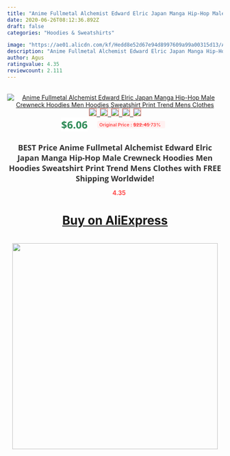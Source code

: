 ```yaml
---
title: "Anime Fullmetal Alchemist Edward Elric Japan Manga Hip-Hop Male Crewneck Hoodies Men Hoodies Sweatshirt Print Trend Mens Clothes"
date: 2020-06-26T08:12:36.892Z
draft: false
categories: "Hoodies & Sweatshirts"

image: "https://ae01.alicdn.com/kf/Hedd8e52d67e94d8997609a99a00315d13/Anime-Fullmetal-Alchemist-Edward-Elric-Japan-Manga-Hip-Hop-Male-Crewneck-Hoodies-Men-Hoodies-Sweatshirt-Print.jpg"
description: "Anime Fullmetal Alchemist Edward Elric Japan Manga Hip-Hop Male Crewneck Hoodies Men Hoodies Sweatshirt Print Trend Mens Clothes"
author: Agus
ratingvalue: 4.35
reviewcount: 2.111
---
```

<br>
<div style="text-align: center;">
<a href="https://s.click.aliexpress.com/e/_9yiOhP" target="_blank" rel="nofollow noopener noreferrer"><img alt="Anime Fullmetal Alchemist Edward Elric Japan Manga Hip-Hop Male Crewneck Hoodies Men Hoodies Sweatshirt Print Trend Mens Clothes" class="magnifier-image" src="https://ae01.alicdn.com/kf/Hedd8e52d67e94d8997609a99a00315d13/Anime-Fullmetal-Alchemist-Edward-Elric-Japan-Manga-Hip-Hop-Male-Crewneck-Hoodies-Men-Hoodies-Sweatshirt-Print.jpg_640x640.jpg">
<br>
<img style="border:1px solid salmon" src="https://ae01.alicdn.com/kf/Hedd8e52d67e94d8997609a99a00315d13/Anime-Fullmetal-Alchemist-Edward-Elric-Japan-Manga-Hip-Hop-Male-Crewneck-Hoodies-Men-Hoodies-Sweatshirt-Print.jpg_120x120.jpg">&nbsp;&nbsp;<img style="border:1px solid salmon" src="https://ae01.alicdn.com/kf/Hf6b81050ddb04b7998775604c44cc1cba/Anime-Fullmetal-Alchemist-Edward-Elric-Japan-Manga-Hip-Hop-Male-Crewneck-Hoodies-Men-Hoodies-Sweatshirt-Print.jpg_120x120.jpg">&nbsp;&nbsp;<img style="border:1px solid salmon" src="https://ae01.alicdn.com/kf/H536d5fc3ee1e4637b5387ce093b66140t/Anime-Fullmetal-Alchemist-Edward-Elric-Japan-Manga-Hip-Hop-Male-Crewneck-Hoodies-Men-Hoodies-Sweatshirt-Print.jpg_120x120.jpg">&nbsp;&nbsp;<img style="border:1px solid salmon" src="https://ae01.alicdn.com/kf/H896dbe412c40493bae85c72603b3bd71d/Anime-Fullmetal-Alchemist-Edward-Elric-Japan-Manga-Hip-Hop-Male-Crewneck-Hoodies-Men-Hoodies-Sweatshirt-Print.jpg_120x120.jpg">&nbsp;&nbsp;<img style="border:1px solid salmon" src="https://ae01.alicdn.com/kf/H49e2bc41d04b4663abdc2f2d98174afes/Anime-Fullmetal-Alchemist-Edward-Elric-Japan-Manga-Hip-Hop-Male-Crewneck-Hoodies-Men-Hoodies-Sweatshirt-Print.jpg_120x120.jpg"></a></div><br0>
<div style="text-align: center;"><span style="background-color: white; border: 0px; box-sizing: border-box; color: seagreen; display: inline-block; font-family: &quot;open sans&quot; , &quot;arial&quot; , &quot;helvetica&quot; , sans-serif , &quot;heiti&quot;; font-size: 24px; font-stretch: inherit; font-weight: 700; line-height: inherit; margin: 0px 10px 0px 0px; padding: 0px; vertical-align: middle;">$6.06 </span>
<span style="background: rgb(255 , 241 , 241); border-radius: 3px; border: 0px; box-sizing: border-box; color: #ff4747; display: inline-block; font-family: inherit; font-size: 12px; font-stretch: inherit; font-style: inherit; font-variant: inherit; font-weight: 600; line-height: inherit; margin: 0px; padding: 2px 5px; transform: scale(0.9); vertical-align: middle;">Original Price : <b style="text-decoration: line-through;">$22.45 </b> 73%&nbsp;&nbsp;</span></div>
<h1 style="color: #333333; display: inline-block; font-family: &quot;open sans&quot; , &quot;arial&quot; , &quot;helvetica&quot; , sans-serif , &quot;heiti&quot;; font-size: 18px; font-stretch: inherit; font-weight: 700; text-align: center;">BEST Price Anime Fullmetal Alchemist Edward Elric Japan Manga Hip-Hop Male Crewneck Hoodies Men Hoodies Sweatshirt Print Trend Mens Clothes with FREE Shipping Worldwide!</h1>
<div style="color: #ff4747; text-align: center;">
<img src="https://4.bp.blogspot.com/-M0ZcTcb-5uY/XleCXlxnR4I/AAAAAAAAAEc/OrjgMkXV1oMQFaCRZj5HQwOCBcu3w1FegCPcBGAYYCw/s1600/star.png" style="height: 15px;">&nbsp;<b>4.35</b></div>
<div class="button_cont" align="center"><a class="buynow_a" href="https://s.click.aliexpress.com/e/_9yiOhP" target="_blank" rel="nofollow noopener noreferrer"><H1>Buy on AliExpress</H1></a></div><br>
<div class="separator" style="clear: both; text-align: center;">
<img src="https://lh3.googleusercontent.com/-pTy5HemUv9M/XlePHvY0dAI/AAAAAAAAAE4/0nX5iRUoIWY8eMW9Dpxeirr157OZliDIgCLcBGAsYHQ/s1600/badge.gif" width="480">
</div>
